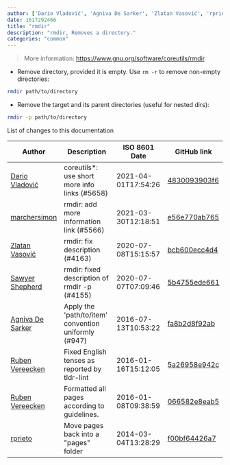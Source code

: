 ```yaml
---
author: ['Dario Vladović', 'Agniva De Sarker', 'Zlatan Vasović', 'rprieto', 'Ruben Vereecken', 'Sawyer Shepherd', 'marchersimon']
date: 1617292466
title: "rmdir"
description: "rmdir, Removes a directory."
categories: "common"
---
```

> More information: <https://www.gnu.org/software/coreutils/rmdir>.

- Remove directory, provided it is empty. Use `rm -r` to remove non-empty directories:

```bash
rmdir path/to/directory
```

- Remove the target and its parent directories (useful for nested dirs):

```bash
rmdir -p path/to/directory
```
List of changes to this documentation


Author | Description | ISO 8601 Date | GitHub link
------|-----|-----|-----
[Dario Vladović](mailto:d.vladimyr@gmail.com) | coreutils*: use short more info links (#5658) | 2021-04-01T17:54:26 | [4830093903f6](https://github.com/tldr-pages/tldr/commit/4830093903f66ccf3ebbc2ecf477286e45edac59)
[marchersimon](mailto:50295997+marchersimon@users.noreply.github.com) | rmdir: add more information link (#5566) | 2021-03-30T12:18:51 | [e56e770ab765](https://github.com/tldr-pages/tldr/commit/e56e770ab7653792e7bb1fca2f6738d2b0a7ceae)
[Zlatan Vasović](mailto:zlatanvasovic@gmail.com) | rmdir: fix description (#4163) | 2020-07-08T15:15:57 | [bcb600ecc4d4](https://github.com/tldr-pages/tldr/commit/bcb600ecc4d4df0e2ec338c000fb8b32e663cb5f)
[Sawyer Shepherd](mailto:60883209+sawshep@users.noreply.github.com) | rmdir: fixed description of rmdir -p (#4155) | 2020-07-07T07:09:46 | [5b4755ede661](https://github.com/tldr-pages/tldr/commit/5b4755ede66186756af3fccabc454c668dd0a653)
[Agniva De Sarker](mailto:agnivade@yahoo.co.in) | Apply the 'path/to/item' convention uniformly (#947) | 2016-07-13T10:53:22 | [fa8b2d8f92ab](https://github.com/tldr-pages/tldr/commit/fa8b2d8f92abfcbea46036b8a30c129ac53abdcb)
[Ruben Vereecken](mailto:rubenvereecken@gmail.com) | Fixed English tenses as reported by tldr-lint | 2016-01-16T15:12:05 | [5a26958e942c](https://github.com/tldr-pages/tldr/commit/5a26958e942c16ccf9eb1a58bfe4e410b1707e64)
[Ruben Vereecken](mailto:rubenvereecken@gmail.com) | Formatted all pages according to guidelines. | 2016-01-08T09:38:59 | [066582e8eab5](https://github.com/tldr-pages/tldr/commit/066582e8eab57bce9861cc8d379e158d61f1cc95)
[rprieto](mailto:choicesmade@gmail.com) | Move pages back into a "pages" folder | 2014-03-04T13:28:29 | [f00bf64426a7](https://github.com/tldr-pages/tldr/commit/f00bf64426a792ee3aac792f9c0aec3f8b1eaa7d)

